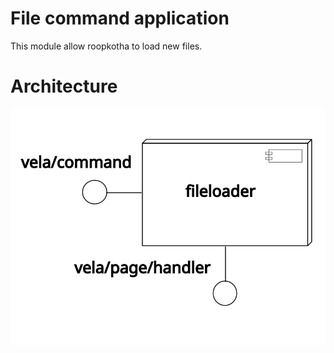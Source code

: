 
File command application
=================================

This module allow roopkotha to load new files.


Architecture
===============

![component diagram](../../docs/diagrams/fileloader_component.svg)

